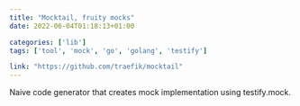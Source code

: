 ```yaml
---
title: "Mocktail, fruity mocks"
date: 2022-06-04T01:18:13+01:00

categories: ['lib']
tags: ['tool', 'mock', 'go', 'golang', 'testify']

link: "https://github.com/traefik/mocktail"
---
```

Naive code generator that creates mock implementation using testify.mock.

<!--more-->
